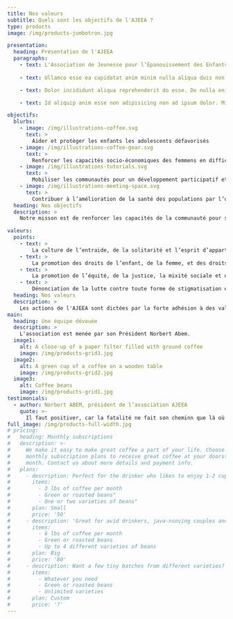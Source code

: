 ```yaml
---
title: Nos valeurs
subtitle: Quels sont les objectifs de l'AJEEA ?
type: products
image: /img/products-jumbotron.jpg

presentation: 
  heading: Présentation de l'AJEEA
  paragraphs:
    - text: L'Association de Jeunesse pour l’Épanouissement des Enfants et Adolescents (AJEEA) est une association basée à Ouagadougou.
    
    - text: Ullamco esse ea cupidatat anim minim nulla aliqua duis non tempor reprehenderit sint nulla sint. Dolor ex sit labore sint anim incididunt tempor quis nulla. Ad sint ipsum adipisicing adipisicing mollit occaecat id Lorem Lorem officia laborum consequat amet. Cillum occaecat et quis eiusmod enim amet pariatur cupidatat occaecat ex. Ipsum deserunt cillum irure in officia non exercitation voluptate proident aliqua nisi in.

    - text: Dolor incididunt aliqua reprehenderit do esse. Do nulla enim exercitation non occaecat. Commodo id exercitation cupidatat irure deserunt commodo elit ut elit aliquip incididunt exercitation occaecat. Nostrud ea exercitation velit do anim labore consequat eiusmod elit labore ullamco Lorem fugiat. Commodo quis sint quis ullamco id commodo magna et ipsum qui ullamco nulla sint deserunt. Do sit aliquip proident deserunt magna consectetur nisi mollit cupidatat adipisicing aute aliquip eu.

    - text: Id aliquip anim esse non adipisicing non ad ipsum dolor. Minim nulla qui ullamco ea labore id adipisicing magna qui incididunt Lorem aute tempor consequat. Pariatur laboris magna do Lorem est irure ex irure enim exercitation deserunt minim magna nisi.

objectifs:
  blurbs:
    - image: /img/illustrations-coffee.svg
      text: >
        Aider et protèger les enfants les adolescents défavorisés
    - image: /img/illustrations-coffee-gear.svg
      text: >
        Renforcer les capacités socio-économiques des femmens en difficulté
    - image: /img/illustrations-tutorials.svg
      text: >
        Mobiliser les communautés pour un développement participatif et durable.
    - image: /img/illustrations-meeting-space.svg
      text: >
        Contribuer à l’amélioration de la santé des populations par l’ouverture de centre de santé
  heading: Nos objectifs
  description: >
    Notre misson est de renforcer les capacités de la communauté pour se prendre en charge et entreprendre des actions de protection et de promotion des groupes vulnérables en particulier les enfants, les adolescents et les femmes.

valeurs:
  points:
    - text: >
        La culture de l’entraide, de la solitarité et l’esprit d’appartenance communautaire.
    - text: >
        La promotion des droits de l’enfant, de la femme, et des droits humains en général.
    - text: >
        La promotion de l’équité, de la justice, la mixité sociale et de la paix pour tous.
    - text: >
        Dénonciation de la lutte contre toute forme de stigmatisation et de discrimination.
  heading: Nos valeurs
  description: >
    Les actions de l'AJEEA sont dictées par la forte adhésion à des valeurs fondamentales de solidarité 
main:
  heading: Une équipe dévouée
  description: >
    L'association est menée par son Président Norbert Abem.
  image1:
    alt: A close-up of a paper filter filled with ground coffee
    image: /img/products-grid3.jpg
  image2:
    alt: A green cup of a coffee on a wooden table
    image: /img/products-grid2.jpg
  image3:
    alt: Coffee beans
    image: /img/products-grid1.jpg
testimonials:
  - author: Norbert ABEM, président de l’association AJEEA
    quote: >-
      Il faut positiver, car la fatalité ne fait son cheminn que là où l’on baisse les bras. Chez AJEEA, nous tenons aux sourires des enfants. Ensemble nous pouvons les aider à réaliser leur rêve, celui d’un monde meilleur.
full_image: /img/products-full-width.jpg
# pricing:
#   heading: Monthly subscriptions
#   description: >-
#     We make it easy to make great coffee a part of your life. Choose one of our
#     monthly subscription plans to receive great coffee at your doorstep each
#     month. Contact us about more details and payment info.
#   plans:
#     - description: Perfect for the drinker who likes to enjoy 1-2 cups per day.
#       items:
#         - 3 lbs of coffee per month
#         - Green or roasted beans"
#         - One or two varieties of beans"
#       plan: Small
#       price: '50'
#     - description: 'Great for avid drinkers, java-nsoving couples and bigger crowds'
#       items:
#         - 6 lbs of coffee per month
#         - Green or roasted beans
#         - Up to 4 different varieties of beans
#       plan: Big
#       price: '80'
#     - description: Want a few tiny batches from different varieties? Try our custom plan
#       items:
#         - Whatever you need
#         - Green or roasted beans
#         - Unlimited varieties
#       plan: Custom
#       price: '?'
---
```



